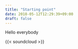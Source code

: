 ```yaml
---
title: "Starting point"
date: 2018-05-12T12:29:39+09:00
draft: false
---
```


Hello everybody

{{< soundcloud >}}
